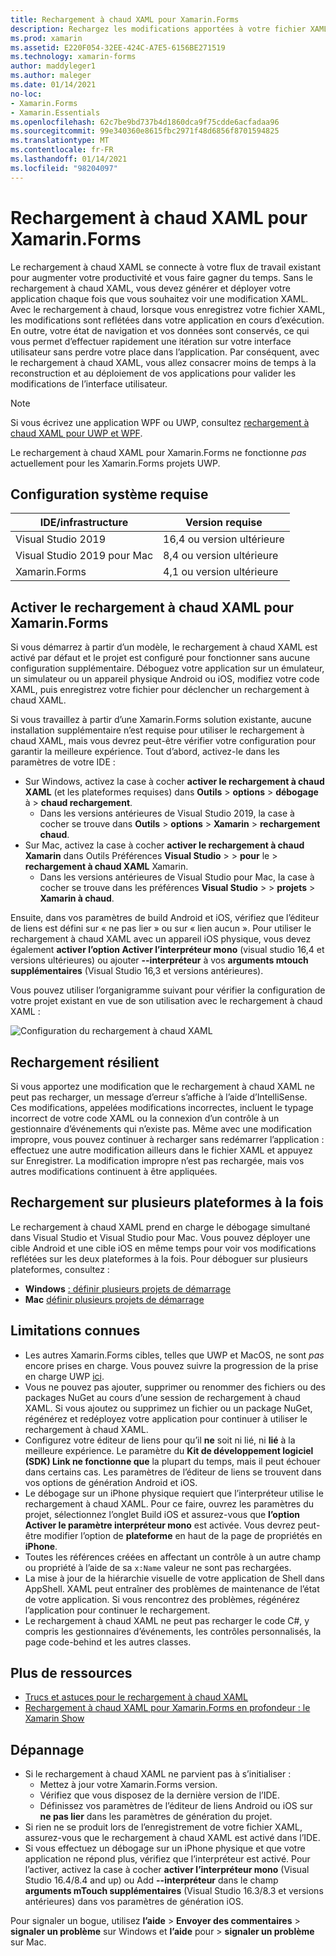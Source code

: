 ```yaml
---
title: Rechargement à chaud XAML pour Xamarin.Forms
description: Rechargez les modifications apportées à votre fichier XAML instantanément sur votre application en cours d’exécution afin de ne pas avoir à générer votre Xamarin.Forms projet après chaque modification XAML.
ms.prod: xamarin
ms.assetid: E220F054-32EE-424C-A7E5-6156BE271519
ms.technology: xamarin-forms
author: maddyleger1
ms.author: maleger
ms.date: 01/14/2021
no-loc:
- Xamarin.Forms
- Xamarin.Essentials
ms.openlocfilehash: 62c7be9bd737b4d1860dca9f75cdde6acfadaa96
ms.sourcegitcommit: 99e340360e8615fbc2971f48d6856f8701594825
ms.translationtype: MT
ms.contentlocale: fr-FR
ms.lasthandoff: 01/14/2021
ms.locfileid: "98204097"
---
```

# <a name="xaml-hot-reload-for-no-locxamarinforms"></a>Rechargement à chaud XAML pour Xamarin.Forms

Le rechargement à chaud XAML se connecte à votre flux de travail existant pour augmenter votre productivité et vous faire gagner du temps. Sans le rechargement à chaud XAML, vous devez générer et déployer votre application chaque fois que vous souhaitez voir une modification XAML. Avec le rechargement à chaud, lorsque vous enregistrez votre fichier XAML, les modifications sont reflétées dans votre application en cours d’exécution. En outre, votre état de navigation et vos données sont conservés, ce qui vous permet d’effectuer rapidement une itération sur votre interface utilisateur sans perdre votre place dans l’application. Par conséquent, avec le rechargement à chaud XAML, vous allez consacrer moins de temps à la reconstruction et au déploiement de vos applications pour valider les modifications de l’interface utilisateur.

> [!NOTE]
> Si vous écrivez une application WPF ou UWP, consultez [rechargement à chaud XAML pour UWP et WPF](/visualstudio/debugger/xaml-hot-reload).
>
> Le rechargement à chaud XAML pour Xamarin.Forms ne fonctionne _pas_ actuellement pour les Xamarin.Forms projets UWP.

## <a name="system-requirements"></a>Configuration système requise

| IDE/infrastructure | Version requise |
|------|------------------|
|Visual Studio 2019 | 16,4 ou version ultérieure
Visual Studio 2019 pour Mac | 8,4 ou version ultérieure
Xamarin.Forms | 4,1 ou version ultérieure

## <a name="enable-xaml-hot-reload-for-no-locxamarinforms"></a>Activer le rechargement à chaud XAML pour Xamarin.Forms

Si vous démarrez à partir d’un modèle, le rechargement à chaud XAML est activé par défaut et le projet est configuré pour fonctionner sans aucune configuration supplémentaire. Déboguez votre application sur un émulateur, un simulateur ou un appareil physique Android ou iOS, modifiez votre code XAML, puis enregistrez votre fichier pour déclencher un rechargement à chaud XAML.

Si vous travaillez à partir d’une Xamarin.Forms solution existante, aucune installation supplémentaire n’est requise pour utiliser le rechargement à chaud XAML, mais vous devrez peut-être vérifier votre configuration pour garantir la meilleure expérience. Tout d’abord, activez-le dans les paramètres de votre IDE :

* Sur Windows, activez la case à cocher **activer le rechargement à chaud XAML** (et les plateformes requises) dans **Outils**  >  **options**  >  **débogage** à  >  **chaud rechargement**.
  * Dans les versions antérieures de Visual Studio 2019, la case à cocher se trouve dans **Outils**  >  **options**  >  **Xamarin**  >  **rechargement chaud**.
* Sur Mac, activez la case à cocher **activer le rechargement à chaud Xamarin** dans Outils Préférences **Visual Studio**  >    >  **pour** le  >  **rechargement à chaud XAML** Xamarin.
  * Dans les versions antérieures de Visual Studio pour Mac, la case à cocher se trouve dans les préférences **Visual Studio**  >    >  **projets**  >  **Xamarin à chaud**.

Ensuite, dans vos paramètres de build Android et iOS, vérifiez que l’éditeur de liens est défini sur « ne pas lier » ou sur « lien aucun ». Pour utiliser le rechargement à chaud XAML avec un appareil iOS physique, vous devez également **activer l’option Activer l’interpréteur mono** (visual studio 16,4 et versions ultérieures) ou ajouter **--interpréteur** à vos **arguments mtouch supplémentaires** (Visual Studio 16,3 et versions antérieures).

Vous pouvez utiliser l’organigramme suivant pour vérifier la configuration de votre projet existant en vue de son utilisation avec le rechargement à chaud XAML :

![Configuration du rechargement à chaud XAML](hot-reload-images/hotreloadflowchart.png "Organigramme de configuration du rechargement à chaud XAML")

## <a name="resilient-reloading"></a>Rechargement résilient

Si vous apportez une modification que le rechargement à chaud XAML ne peut pas recharger, un message d’erreur s’affiche à l’aide d’IntelliSense. Ces modifications, appelées modifications incorrectes, incluent le typage incorrect de votre code XAML ou la connexion d’un contrôle à un gestionnaire d’événements qui n’existe pas. Même avec une modification impropre, vous pouvez continuer à recharger sans redémarrer l’application : effectuez une autre modification ailleurs dans le fichier XAML et appuyez sur Enregistrer. La modification impropre n’est pas rechargée, mais vos autres modifications continuent à être appliquées.

## <a name="reload-on-multiple-platforms-at-once"></a>Rechargement sur plusieurs plateformes à la fois

Le rechargement à chaud XAML prend en charge le débogage simultané dans Visual Studio et Visual Studio pour Mac. Vous pouvez déployer une cible Android et une cible iOS en même temps pour voir vos modifications reflétées sur les deux plateformes à la fois. Pour déboguer sur plusieurs plateformes, consultez :
* **Windows** [: définir plusieurs projets de démarrage](/visualstudio/ide/how-to-set-multiple-startup-projects?view=vs-2019)
* **Mac** [définir plusieurs projets de démarrage](/visualstudio/mac/set-startup-projects?view=vsmac-2019)

## <a name="known-limitations"></a>Limitations connues

* Les autres Xamarin.Forms cibles, telles que UWP et MacOS, ne sont *pas* encore prises en charge. Vous pouvez suivre la progression de la prise en charge UWP [ici](https://developercommunity.visualstudio.com/idea/661682/xaml-hot-reload-for-xamarinforms-on-uwp.html).
* Vous ne pouvez pas ajouter, supprimer ou renommer des fichiers ou des packages NuGet au cours d’une session de rechargement à chaud XAML. Si vous ajoutez ou supprimez un fichier ou un package NuGet, régénérez et redéployez votre application pour continuer à utiliser le rechargement à chaud XAML.
* Configurez votre éditeur de liens pour qu’il **ne** soit ni lié, ni **lié** à la meilleure expérience. Le paramètre du **Kit de développement logiciel (SDK) Link ne fonctionne que** la plupart du temps, mais il peut échouer dans certains cas. Les paramètres de l’éditeur de liens se trouvent dans vos options de génération Android et iOS.
* Le débogage sur un iPhone physique requiert que l’interpréteur utilise le rechargement à chaud XAML. Pour ce faire, ouvrez les paramètres du projet, sélectionnez l’onglet Build iOS et assurez-vous que **l’option Activer le paramètre interpréteur mono** est activée. Vous devrez peut-être modifier l’option de **plateforme** en haut de la page de propriétés en **iPhone**.
* Toutes les références créées en affectant un contrôle à un autre champ ou propriété à l’aide de sa `x:Name` valeur ne sont pas rechargées.
* La mise à jour de la hiérarchie visuelle de votre application de Shell dans AppShell. XAML peut entraîner des problèmes de maintenance de l’état de votre application. Si vous rencontrez des problèmes, régénérez l’application pour continuer le rechargement.
* Le rechargement à chaud XAML ne peut pas recharger le code C#, y compris les gestionnaires d’événements, les contrôles personnalisés, la page code-behind et les autres classes.

## <a name="more-resources"></a>Plus de ressources

* [Trucs et astuces pour le rechargement à chaud XAML](https://devblogs.microsoft.com/xamarin/tips-tricks-xaml-hot-reload/)
* [Rechargement à chaud XAML pour Xamarin.Forms en profondeur : le Xamarin Show](https://www.youtube.com/watch?v=crhjjPjzknk)

## <a name="troubleshooting"></a>Dépannage

* Si le rechargement à chaud XAML ne parvient pas à s’initialiser :
  * Mettez à jour votre Xamarin.Forms version.
  * Vérifiez que vous disposez de la dernière version de l’IDE.
  * Définissez vos paramètres de l’éditeur de liens Android ou iOS sur **ne pas lier** dans les paramètres de génération du projet.
* Si rien ne se produit lors de l’enregistrement de votre fichier XAML, assurez-vous que le rechargement à chaud XAML est activé dans l’IDE.
* Si vous effectuez un débogage sur un iPhone physique et que votre application ne répond plus, vérifiez que l’interpréteur est activé. Pour l’activer, activez la case à cocher **activer l’interpréteur mono** (Visual Studio 16.4/8.4 and up) ou Add **--interpréteur** dans le champ **arguments mTouch supplémentaires** (Visual Studio 16.3/8.3 et versions antérieures) dans vos paramètres de génération iOS.

Pour signaler un bogue, utilisez **l’aide**  >  **Envoyer des commentaires**  >  **signaler un problème** sur Windows et **l’aide** pour  >  **signaler un problème** sur Mac.
